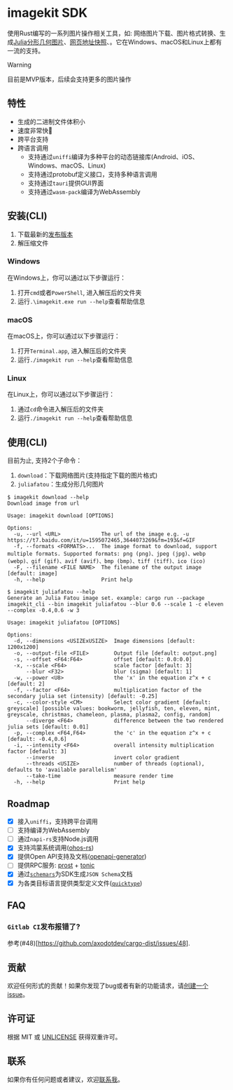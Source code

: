 # imagekit SDK

使用Rust编写的一系列图片操作相关工具，如: 网络图片下载、图片格式转换、生成[Julia分形几何图片](https://en.wikipedia.org/wiki/Julia_set)、[网页地址快照](https://support.apple.com/en-au/guide/iphone/iph1fbef4daa/ios)、。它在Windows、macOS和Linux上都有一流的支持。

> [!WARNING]
> 目前是MVP版本，后续会支持更多的图片操作

## 特性

- 生成的二进制文件体积小
- 速度非常快🚀
- 跨平台支持
- 跨语言调用
  - 支持通过`uniffi`编译为多种平台的动态链接库(Android、iOS、Windows、macOS、Linux)
  - 支持通过protobuf定义接口，支持多种语言调用
  - 支持通过`tauri`提供GUI界面
  - 支持通过`wasm-pack`编译为WebAssembly

## 安装(CLI)

1. 下载最新的[发布版本](https://github.com/fw6/imagekit/releases)
2. 解压缩文件

### Windows

在Windows上，你可以通过以下步骤运行：
1. 打开`cmd`或者`PowerShell`, 进入解压后的文件夹
2. 运行`.\imagekit.exe run --help`查看帮助信息

### macOS

在macOS上，你可以通过以下步骤运行：
1. 打开`Terminal.app`, 进入解压后的文件夹
2. 运行`./imagekit run --help`查看帮助信息


### Linux

在Linux上，你可以通过以下步骤运行：
1. 通过`cd`命令进入解压后的文件夹
2. 运行`./imagekit run --help`查看帮助信息

## 使用(CLI)

目前为止, 支持2个子命令：

1. `download`：下载网络图片(支持指定下载的图片格式)
2. `juliafatou`：生成分形几何图片


```shell
$ imagekit download --help
Download image from url

Usage: imagekit download [OPTIONS]

Options:
  -u, --url <URL>             The url of the image e.g. -u https://t7.baidu.com/it/u=1595072465,3644073269&fm=193&f=GIF
  -f, --formats <FORMATS>...  The image format to download, support multiple formats. Supported formats: png (png)、jpeg (jpg)、webp (webp)、gif (gif)、avif (avif)、bmp (bmp)、tiff (tiff)、ico (ico)
  -F, --filename <FILE NAME>  The filename of the output image [default: image]
  -h, --help                  Print help
```

```shell
$ imagekit juliafatou --help
Generate an Julia Fatou image set. example: cargo run --package imagekit_cli --bin imagekit juliafatou --blur 0.6 --scale 1 -c eleven --complex -0.4,0.6 -w 3

Usage: imagekit juliafatou [OPTIONS]

Options:
  -d, --dimensions <USIZExUSIZE>  Image dimensions [default: 1200x1200]
  -o, --output-file <FILE>        Output file [default: output.png]
  -s, --offset <F64:F64>          offset [default: 0.0:0.0]
  -x, --scale <F64>               scale factor [default: 3]
      --blur <F32>                blur (sigma) [default: 1]
  -w, --power <U8>                the 'x' in the equation z^x + c [default: 2]
  -f, --factor <F64>              multiplication factor of the secondary julia set (intensity) [default: -0.25]
  -c, --color-style <CM>          Select color gradient [default: greyscale] [possible values: bookworm, jellyfish, ten, eleven, mint, greyscale, christmas, chameleon, plasma, plasma2, config, random]
      --diverge <F64>             difference between the two rendered julia sets [default: 0.01]
  -p, --complex <F64,F64>         the 'c' in the equation z^x + c [default: -0.4,0.6]
  -i, --intensity <F64>           overall intensity multiplication factor [default: 3]
      --inverse                   invert color gradient
      --threads <USIZE>           number of threads (optional), defaults to 'available parallelism'
      --take-time                 measure render time
  -h, --help                      Print help
```

## Roadmap

- [x] 接入`uniffi`，支持跨平台调用
- [ ] 支持编译为WebAssembly
- [ ] 通过`napi-rs`支持Node.js调用
- [x] 支持鸿蒙系统调用([ohos-rs](https://github.com/ohos-rs))
- [x] 提供Open API支持及文档([openapi-generator](https://github.com/OpenAPITools/openapi-generator))
- [ ] 提供RPC服务: [prost](https://docs.rs/prost/0.12.3/prost/) + [tonic](https://docs.rs/tonic/0.10.2/tonic/)
- [x] 通过[`schemars`](https://docs.rs/schemars/latest/schemars/)为SDK生成`JSON Schema`文档
- [x] 为各类目标语言提供类型定义文件([`quicktype`](https://www.npmjs.com/package/quicktype))

## FAQ

### `Gitlab CI`发布报错了?

参考(#48)[https://github.com/axodotdev/cargo-dist/issues/48].

## 贡献

欢迎任何形式的贡献！如果你发现了bug或者有新的功能请求，请[创建一个issue](https://git.dev.sh.ctripcorp.com/feng.w/imagekit/-/issues/new)。

## 许可证

根据 MIT 或 [UNLICENSE](https://unlicense.org) 获得双重许可。

## 联系

如果你有任何问题或者建议，欢迎[联系我](https://c.ctrip.cn/s/e/TR036101)。
